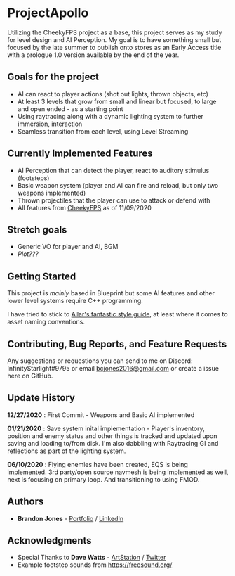 # ProjectApollo

Utilizing the CheekyFPS project as a base, this project serves as my study for level design and AI Perception.
My goal is to have something small but focused by the late summer to publish onto stores as an Early Access title with a prologue 1.0 version available by the end of the year.

## Goals for the project

- AI can react to player actions (shot out lights, thrown objects, etc)
- At least 3 levels that grow from small and linear but focused, to large and open ended - as a starting point
- Using raytracing along with a dynamic lighting system to further immersion, interaction
- Seamless transition from each level, using Level Streaming


## Currently Implemented Features
- AI Perception that can detect the player, react to auditory stimulus (footsteps)
- Basic weapon system (player and AI can fire and reload, but only two weapons implemented)
- Thrown projectiles that the player can use to attack or defend with
- All features from [CheekyFPS](https://github.com/DaveFace/CheekyFPS) as of 11/09/2020

## Stretch goals
- Generic VO for player and AI, BGM
- *Plot???*

## Getting Started
This project is *mainly* based in Blueprint but some AI features and other lower level systems require C++ programming.

I have tried to stick to [Allar's fantastic style guide](https://github.com/Allar/ue4-style-guide), at least where it comes to asset naming conventions.


## Contributing, Bug Reports, and Feature Requests
Any suggestions or requestions you can send to me on Discord: InfinityStarlight#9795 or email bcjones2016@gmail.com or create a issue here on GitHub.


## Update History
**12/27/2020** : First Commit - Weapons and Basic AI implemented

**01/21/2020** : Save system inital implementation - Player's inventory, position and enemy status and other things is tracked and updated upon saving and loading to/from disk. I'm also dabbling with Raytracing GI and reflections as part of the lighting system.

**06/10/2020** : Flying enemies have been created, EQS is being implemented. 3rd party/open source navmesh is being implemented as well, next is focusing on primary loop. And transitioning to using FMOD.


## Authors

* **Brandon Jones** - [Portfolio](https://professionaljones.com/) / [LinkedIn](https://www.linkedin.com/in/professionaljones16/)


## Acknowledgments

- Special Thanks to **Dave Watts** - [ArtStation](https://www.artstation.com/daveface) / [Twitter](https://twitter.com/therealdaveface)
- Example footstep sounds from https://freesound.org/
